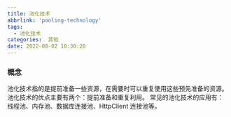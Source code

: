 ```yaml
---
title: 池化技术
abbrlink: 'pooling-technology'
tags: 
  - 池化技术
categories:  其他
date: 2022-08-02 10:30:20
---
```


### 概念
池化技术指的是提前准备一些资源，在需要时可以重复使用这些预先准备的资源。池化技术的优点主要有两个：提前准备和重复利用。
常见的池化技术的应用有：线程池、内存池、数据库连接池、HttpClient 连接池等。
